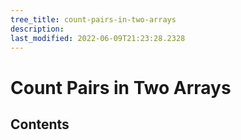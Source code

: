 ```yaml
---
tree_title: count-pairs-in-two-arrays
description: 
last_modified: 2022-06-09T21:23:28.2328
---
```


# Count Pairs in Two Arrays

## Contents
